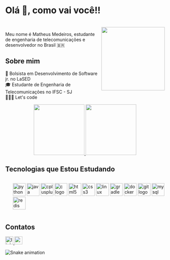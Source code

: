 <h1 align="left">Olá 👋, como vai você!!</h1>

<br clear="both">

<img align="right" height="200" src="https://cdn.discordapp.com/attachments/1077372787456475302/1149503932532543609/octocat-1694130246836.png"  />

<p align="left">Meu nome é Matheus Medeiros, estudante de engenharia de telecomunicações e desenvolvedor no Brasil 🇧🇷</p>

<h2 align="left">Sobre mim</h2>

<p align="left">
💼 Bolsista em Desenvolvimento de Software jr. no LaSED<br>
🎓 Estudante de Engenharia de Telecomunicações no IFSC - SJ<br>
🧑🏻‍💻 Let's code</p>

<div align="center">
  <a href="https://github.com/MatheusDMedeiros">
    <img height="160em" src="https://github-readme-stats.vercel.app/api?username=MatheusDMedeiros&show_icons=true&theme=dracula&include_all_commits=true&count_private=true"/>
    <img height="160em" src="https://github-readme-stats.vercel.app/api/top-langs/?username=MatheusDMedeiros&layout=compact&langs_count=7&theme=dracula"/>
  </a>
</div>

<h2 align="left">Tecnologias que Estou Estudando</h2>

<div align="left">
  <div style="display: inline-block; width: 100%;">
    <ul>
      <img src="https://cdn.jsdelivr.net/gh/devicons/devicon/icons/python/python-original.svg" height="40" alt="python logo" />
      <img src="https://cdn.jsdelivr.net/gh/devicons/devicon/icons/java/java-original.svg" height="40" alt="java logo" />
      <img src="https://cdn.jsdelivr.net/gh/devicons/devicon/icons/cplusplus/cplusplus-original.svg" height="40" alt="cplusplus logo" />
      <img src="https://cdn.jsdelivr.net/gh/devicons/devicon/icons/c/c-original.svg" height="40" alt="c logo" />
      <img src="https://cdn.jsdelivr.net/gh/devicons/devicon/icons/html5/html5-original.svg" height="40" alt="html5 logo" />
      <img src="https://cdn.jsdelivr.net/gh/devicons/devicon/icons/css3/css3-original.svg" height="40" alt="css3 logo" />
      <img src="https://cdn.jsdelivr.net/gh/devicons/devicon/icons/linux/linux-original.svg" height="40" alt="linux logo" />
      <img src="https://cdn.jsdelivr.net/gh/devicons/devicon/icons/gradle/gradle-plain.svg" height="40" alt="gradle logo" />
      <img src="https://cdn.jsdelivr.net/gh/devicons/devicon/icons/docker/docker-original.svg" height="40" alt="docker logo" />
      <img src="https://cdn.jsdelivr.net/gh/devicons/devicon/icons/git/git-original.svg" height="40" alt="git logo" />
      <img src="https://cdn.jsdelivr.net/gh/devicons/devicon/icons/mysql/mysql-original.svg" height="40" alt="mysql logo" />
      <img src="https://cdn.jsdelivr.net/gh/devicons/devicon/icons/redis/redis-original.svg" height="40" alt="redis logo" />
    </ul>
  </div>
</div>

<h2 align="left">Contatos</h2>

<div align="left">
  <a href="https://www.linkedin.com/in/matheus-medeiros-594322157/" target="_blank">
    <img src="https://img.shields.io/static/v1?message=LinkedIn&logo=linkedin&label=&color=0077B5&logoColor=white&labelColor=&style=for-the-badge" height="25" alt="linkedin logo" />
  </a>
  <a href="mailto:medeirosmatheus0705@gmail.com" target="_blank">
    <img src="https://img.shields.io/static/v1?message=Gmail&logo=gmail&label=&color=D14836&logoColor=white&labelColor=&style=for-the-badge" height="25" alt="gmail logo" />
  </a>
</div>

![Snake animation](https://github.com/MatheusDMedeiros/MatheusDMedeiros/blob/output/github-contribution-grid-snake.svg)
</div>
